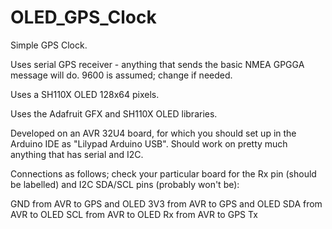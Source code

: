 # OLED_GPS_Clock

Simple GPS Clock.

Uses serial GPS receiver - anything that sends the basic NMEA GPGGA message will do.  9600 is assumed; change if needed.

Uses a SH110X OLED 128x64 pixels. 

Uses the Adafruit GFX and SH110X OLED libraries.

Developed on an AVR 32U4 board, for which you should set up in the Arduino IDE as "Lilypad Arduino USB".  Should work on pretty much anything that has serial and I2C.

Connections as follows; check your particular board for the Rx pin (should be labelled) and I2C SDA/SCL pins (probably won't be):

GND from AVR to GPS and OLED
3V3 from AVR to GPS and OLED
SDA from AVR to OLED
SCL from AVR to OLED
Rx from AVR to GPS Tx

